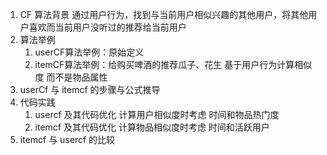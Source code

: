 1. CF 算法背景 通过用户行为，找到与当前用户相似兴趣的其他用户，将其他用户喜欢而当前用户没听过的推荐给当前用户
2. 算法举例
    1. userCF算法举例：原始定义 
    2. itemCF算法举例：给购买啤酒的推荐瓜子、花生 基于用户行为计算相似度 而不是物品属性
3. userCf 与 itemcf 的步骤与公式推导
4. 代码实践
    1. usercf 及其代码优化 计算用户相似度时考虑 时间和物品热门度
    2. itemcf 及其代码优化 计算物品相似度时考虑 时间和活跃用户
5. itemcf 与 usercf 的比较